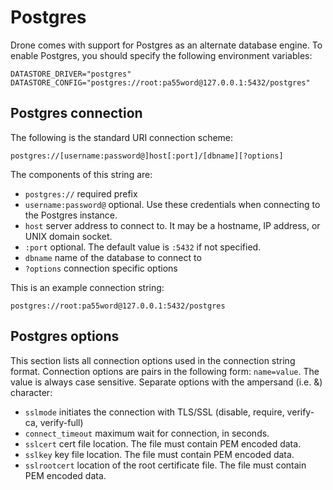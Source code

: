 
# Postgres

Drone comes with support for Postgres as an alternate database engine. To enable Postgres, you should specify the following environment variables:

```
DATASTORE_DRIVER="postgres"
DATASTORE_CONFIG="postgres://root:pa55word@127.0.0.1:5432/postgres"
```

## Postgres connection

The following is the standard URI connection scheme:

```
postgres://[username:password@]host[:port]/[dbname][?options]
```

The components of this string are:

* `postgres://` required prefix
* `username:password@` optional. Use these credentials when connecting to the Postgres instance.
* `host` server address to connect to. It may be a hostname, IP address, or UNIX domain socket.
* `:port` optional. The default value is `:5432` if not specified.
* `dbname` name of the database to connect to
* `?options` connection specific options

This is an example connection string:

```
postgres://root:pa55word@127.0.0.1:5432/postgres
```

## Postgres options

This section lists all connection options used in the connection string format. Connection options are pairs in the following form: `name=value`. The value is always case sensitive. Separate options with the ampersand (i.e. &) character:

* `sslmode` initiates the connection with TLS/SSL (disable, require, verify-ca, verify-full)
* `connect_timeout` maximum wait for connection, in seconds.
* `sslcert` cert file location. The file must contain PEM encoded data.
* `sslkey` key file location. The file must contain PEM encoded data.
* `sslrootcert` location of the root certificate file. The file must contain PEM encoded data.
